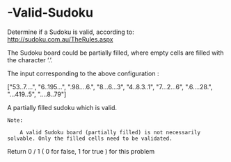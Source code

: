 # -Valid-Sudoku

Determine if a Sudoku is valid, according to: http://sudoku.com.au/TheRules.aspx

The Sudoku board could be partially filled, where empty cells are filled with the character ‘.’.

The input corresponding to the above configuration :

["53..7....", "6..195...", ".98....6.", "8...6...3", "4..8.3..1", "7...2...6", ".6....28.", "...419..5", "....8..79"]

A partially filled sudoku which is valid.

    Note:

        A valid Sudoku board (partially filled) is not necessarily solvable. Only the filled cells need to be validated.

Return 0 / 1 ( 0 for false, 1 for true ) for this problem
